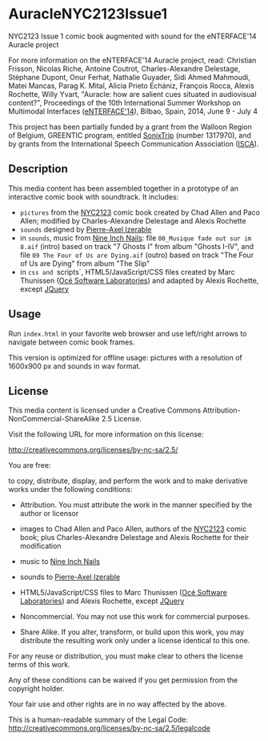 # AuracleNYC2123Issue1
NYC2123 Issue 1 comic book augmented with sound for the eNTERFACE'14 Auracle project 

For more information on the eNTERFACE'14 Auracle project, read: 
Christian Frisson, Nicolas Riche, Antoine Coutrot, Charles-Alexandre Delestage, Stéphane Dupont, Onur Ferhat, Nathalie Guyader, Sidi Ahmed Mahmoudi, Matei Mancas, Parag K. Mital, Alicia Prieto Echániz, François Rocca, Alexis Rochette, Willy Yvart, "Auracle: how are salient cues situated in audiovisual content?", Proceedings of the 10th International Summer Workshop on Multimodal Interfaces ([eNTERFACE'14](http://aholab.ehu.es/eNTERFACE14/)), Bilbao, Spain, 2014, June 9 - July 4 

This project has been partially funded by a grant from the Walloon Region of Belgium, GREENTIC program, entitled [SonixTrip](http://www.sonixtrip.be) (number 1317970), and by grants from the International Speech Communication Association ([ISCA](http://www.isca-speech.org)).

## Description

This media content has been assembled together in a prototype of an interactive comic book with soundtrack. It includes:

 * `pictures` from the [NYC2123](http://nyc2123.com) comic book created by Chad Allen and Paco Allen; modified by Charles-Alexandre Delestage and Alexis Rochette
 * `sounds` designed by [Pierre-Axel Izerable](https://soundcloud.com/pax-ou)
 * in `sounds`, music from [Nine Inch Nails](http://www.nin.com): file `00_Musique fade out sur im 8.aif` (intro) based on track "7 Ghosts I" from album "Ghosts I-IV", and file `09 The Four of Us are Dying.aif` (outro) based on track "The Four of Us are Dying" from album "The Slip"
 * in `css and `scripts`, HTML5/JavaScript/CSS files created by Marc Thunissen ([Océ Software Laboratories](http://osl.be)) and adapted by Alexis Rochette, except [JQuery](http://jquery.com)

## Usage

Run `index.html` in your favorite web browser and use left/right arrows to navigate between comic book frames.

This version is optimized for offline usage: pictures with a resolution of 1600x900 px and sounds in wav format.

## License

This media content is licensed under a Creative Commons Attribution-NonCommercial-ShareAlike 2.5 License.

Visit the following URL for more information on this license:

http://creativecommons.org/licenses/by-nc-sa/2.5/

You are free:

to copy, distribute, display, and perform the work and to make derivative works under the following conditions:
 
 * Attribution. You must attribute the work in the manner specified by the author or licensor
  * images to Chad Allen and Paco Allen, authors of the [NYC2123](http://nyc2123.com) comic book; plus Charles-Alexandre Delestage and Alexis Rochette for their modification
  * music to [Nine Inch Nails](http://www.nin.com)
  * sounds to [Pierre-Axel Izerable](https://soundcloud.com/pax-ou)
  * HTML5/JavaScript/CSS files to Marc Thunissen ([Océ Software Laboratories](http://osl.be)) and Alexis Rochette, except [JQuery](http://jquery.com)

 * Noncommercial. You may not use this work for commercial purposes. 

 * Share Alike. If you alter, transform, or build upon this work, you may distribute the resulting work only under a license identical to this one. 

For any reuse or distribution, you must make clear to others the license terms of this work. 

Any of these conditions can be waived if you get permission from the copyright holder. 

Your fair use and other rights are in no way affected by the above.

This is a human-readable summary of the Legal Code: 
http://creativecommons.org/licenses/by-nc-sa/2.5/legalcode
